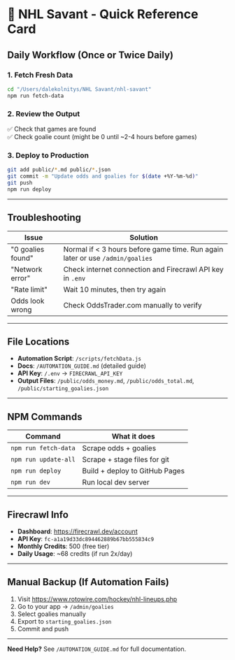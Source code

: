 # 🎯 NHL Savant - Quick Reference Card

## Daily Workflow (Once or Twice Daily)

### 1. Fetch Fresh Data
```bash
cd "/Users/dalekolnitys/NHL Savant/nhl-savant"
npm run fetch-data
```

### 2. Review the Output
✅ Check that games are found  
✅ Check goalie count (might be 0 until ~2-4 hours before games)

### 3. Deploy to Production
```bash
git add public/*.md public/*.json
git commit -m "Update odds and goalies for $(date +%Y-%m-%d)"
git push
npm run deploy
```

---

## Troubleshooting

| Issue | Solution |
|-------|----------|
| "0 goalies found" | Normal if < 3 hours before game time. Run again later or use `/admin/goalies` |
| "Network error" | Check internet connection and Firecrawl API key in `.env` |
| "Rate limit" | Wait 10 minutes, then try again |
| Odds look wrong | Check OddsTrader.com manually to verify |

---

## File Locations

- **Automation Script**: `/scripts/fetchData.js`
- **Docs**: `/AUTOMATION_GUIDE.md` (detailed guide)
- **API Key**: `/.env` → `FIRECRAWL_API_KEY`
- **Output Files**: `/public/odds_money.md`, `/public/odds_total.md`, `/public/starting_goalies.json`

---

## NPM Commands

| Command | What it does |
|---------|--------------|
| `npm run fetch-data` | Scrape odds + goalies |
| `npm run update-all` | Scrape + stage files for git |
| `npm run deploy` | Build + deploy to GitHub Pages |
| `npm run dev` | Run local dev server |

---

## Firecrawl Info

- **Dashboard**: https://firecrawl.dev/account
- **API Key**: `fc-a1a19d33dc894462889b67bb555834c9`
- **Monthly Credits**: 500 (free tier)
- **Daily Usage**: ~68 credits (if run 2x/day)

---

## Manual Backup (If Automation Fails)

1. Visit https://www.rotowire.com/hockey/nhl-lineups.php
2. Go to your app → `/admin/goalies`
3. Select goalies manually
4. Export to `starting_goalies.json`
5. Commit and push

---

**Need Help?** See `/AUTOMATION_GUIDE.md` for full documentation.

